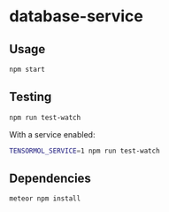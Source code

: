 # database-service

## Usage
~~~sh
npm start
~~~

## Testing
~~~sh
npm run test-watch
~~~
With a service enabled:
~~~sh
TENSORMOL_SERVICE=1 npm run test-watch
~~~

## Dependencies
~~~sh
meteor npm install
~~~
